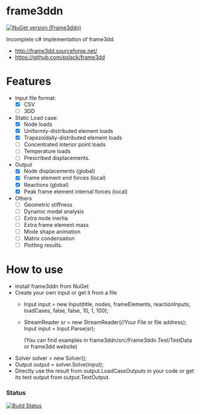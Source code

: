 # frame3ddn
[![NuGet version (Frame3ddn)](https://img.shields.io/nuget/v/Frame3ddn.svg?style=flat-square)](https://www.nuget.org/packages/Frame3ddn/)

Incomplete c# implementation of frame3dd. 


* http://frame3dd.sourceforge.net/
* https://github.com/pslack/frame3dd

# Features
- Input file format:
  - [X] CSV
  - [ ] 3DD
- Static Load case:
  - [X] Node loads
  - [X] Uniformly-distributed element loads
  - [X] Trapezoidally-distributed element loads
  - [ ] Concentrated interior point loads
  - [ ] Temperature loads
  - [ ] Prescribed displacements.
- Output
  - [X] Node displacements (global)
  - [X] Frame element end forces (local)
  - [X] Reactions (global)
  - [X] Peak frame element internal forces (local)
- Others
  - [ ] Geometric stiffness
  - [ ] Dynamic modal analysis
  - [ ] Extra node inertia
  - [ ] Extra frame element mass
  - [ ] Mode shape animation
  - [ ] Matrix condensation
  - [ ] Plotting results.
 
 # How to use
 * Install frame3ddn from NuGet
 * Create your own input or get it from a file
    - Input input = new Input(title, nodes, frameElements, reactionInputs, loadCases, false, false, 10, 1, 100);
    - StreamReader sr = new StreamReader(//Your File or file address); Input input = Input.Parse(sr);
      
      (You can find examples in frame3ddn/src/Frame3ddn.Test/TestData or frame3dd website)
 * Solver solver = new Solver();
 * Output output = solver.Solve(input);
 * Directly use the result from output.LoadCaseOutputs in your code or get its text output from output.TextOutput.
 
### Status
[![Build Status](https://travis-ci.org/ssippe/frame3ddn.png)](https://travis-ci.org/ssippe/frame3ddn)
